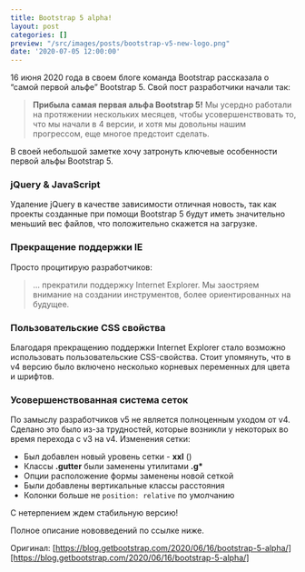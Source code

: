 ```yaml
---
title: Bootstrap 5 alpha!
layout: post
categories: []
preview: "/src/images/posts/bootstrap-v5-new-logo.png"
date: '2020-07-05 12:00:00'
---
```


16 июня 2020 года в своем блоге команда Bootstrap рассказала о “самой первой альфе” Bootstrap 5. 
Свой пост разработчики начали так:

> **Прибыла самая первая альфа Bootstrap 5!**  Мы усердно работали на протяжении нескольких месяцев, чтобы усовершенствовать то, что мы начали в 4 версии, и хотя мы довольны нашим прогрессом, еще многое предстоит сделать.


В своей небольшой заметке хочу затронуть ключевые особенности первой альфы Bootstrap 5.

### jQuery & JavaScript
Удаление jQuery в качестве зависимости отличная новость, так как проекты созданные при помощи Bootstrap 5 будут иметь значительно меньший вес файлов, что положительно скажется на загрузке.

### Прекращение поддержки IE
Просто процитирую разработчиков:
> ... прекратили поддержку Internet Explorer. Мы заостряем внимание на создании инструментов, более ориентированных на будущее.

### Пользовательские CSS свойства
Благодаря прекращению поддержки Internet Explorer стало возможно использовать пользовательские CSS-свойства. Стоит упомянуть, что в v4 версию было включено несколько корневых переменных для цвета и шрифтов.

### Усовершенствованная система сеток
По замыслу разработчиков v5 не является полноценным уходом от v4. Сделано это было из-за трудностей, которые возникли у некоторых во время перехода с v3 на v4. 
Изменения сетки:
* Был добавлен новый уровень сетки - **xxl** ()
* Классы **.gutter** были заменены утилитами **.g\***
* Опции расположение формы заменены новой сеткой
* Были добавлены вертикальные классы расстояния
* Колонки больше не `position: relative` по умолчанию

С нетерпением ждем стабильную версию!

Полное описание нововведений по ссылке ниже.

Оригинал: [https://blog.getbootstrap.com/2020/06/16/bootstrap-5-alpha/][https://blog.getbootstrap.com/2020/06/16/bootstrap-5-alpha/] 


[https://blog.getbootstrap.com/2020/06/16/bootstrap-5-alpha/]:https://blog.getbootstrap.com/2020/06/16/bootstrap-5-alpha/
